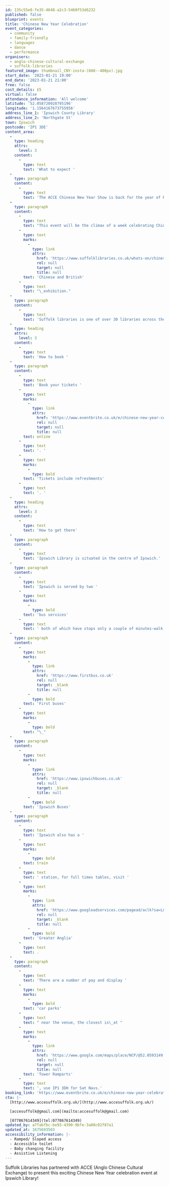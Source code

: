 ```yaml
---
id: 135c55e8-fe35-4648-a2c3-5460f53d6232
published: false
blueprint: events
title: 'Chinese New Year Celebration'
event_categories:
  - community
  - family-friendly
  - languages
  - dance
  - performance
organisers:
  - anglo-chinese-cultural-exchange
  - suffolk-libraries
featured_image: thumbnail_CNY-insta-(600--400px).jpg
start_date: '2023-01-21 19:00'
end_date: '2023-01-21 21:00'
free: false
cost_details: £5
virtual: false
attendance_information: 'All welcome'
latitude: '52.058720928795196'
longitude: '1.1564167673755956'
address_line_1: 'Ipswich County Library'
address_line_2: 'Northgate St'
town: Ipswich
postcode: 'IP1 3DE'
content_area:
  -
    type: heading
    attrs:
      level: 3
    content:
      -
        type: text
        text: 'What to expect '
  -
    type: paragraph
    content:
      -
        type: text
        text: 'The ACCE Chinese New Year Show is back for the year of Rabbit in 2023! Our line-up this year is as diverse and distinctive as ever, featuring a plethora of oriental performances for you to enjoy, such as performances from Hong Kong Chinese Orchestra, Lion Dance, Wing Chun Kung Fu, Tai Chi sword, Chinese Drumming and Chinese National Dance, singing and much more with our local talent.'
  -
    type: paragraph
    content:
      -
        type: text
        text: "This event will be the climax of a week celebrating Chinese and British communities, as part of our\_"
      -
        type: text
        marks:
          -
            type: link
            attrs:
              href: 'https://www.suffolklibraries.co.uk/whats-on/chinese-painting-workshop'
              rel: null
              target: null
              title: null
        text: 'Chinese and British'
      -
        type: text
        text: "\_exhibition."
  -
    type: paragraph
    content:
      -
        type: text
        text: 'Suffolk libraries is one of over 30 libraries across the UK highlighting the rich history of Chinese British communities as part of the Living Knowledge Network, a UK-wide partnership of National and public libraries.'
  -
    type: heading
    attrs:
      level: 3
    content:
      -
        type: text
        text: 'How to book '
  -
    type: paragraph
    content:
      -
        type: text
        text: 'Book your tickets '
      -
        type: text
        marks:
          -
            type: link
            attrs:
              href: 'https://www.eventbrite.co.uk/e/chinese-new-year-celebration-tickets-474020276407'
              rel: null
              target: null
              title: null
        text: online
      -
        type: text
        text: '. '
      -
        type: text
        marks:
          -
            type: bold
        text: 'Tickets include refreshments'
      -
        type: text
        text: '. '
  -
    type: heading
    attrs:
      level: 3
    content:
      -
        type: text
        text: 'How to get there'
  -
    type: paragraph
    content:
      -
        type: text
        text: 'Ipswich Library is situated in the centre of Ipswich.'
  -
    type: paragraph
    content:
      -
        type: text
        text: 'Ipswich is served by two '
      -
        type: text
        marks:
          -
            type: bold
        text: 'bus services'
      -
        type: text
        text: ' both of which have stops only a couple of minutes-walk from the venue:'
  -
    type: paragraph
    content:
      -
        type: text
        marks:
          -
            type: link
            attrs:
              href: 'https://www.firstbus.co.uk'
              rel: null
              target: _blank
              title: null
          -
            type: bold
        text: 'First buses'
      -
        type: text
        marks:
          -
            type: bold
        text: "\_"
  -
    type: paragraph
    content:
      -
        type: text
        marks:
          -
            type: link
            attrs:
              href: 'https://www.ipswichbuses.co.uk'
              rel: null
              target: _blank
              title: null
          -
            type: bold
        text: 'Ipswich Buses'
  -
    type: paragraph
    content:
      -
        type: text
        text: 'Ipswich also has a '
      -
        type: text
        marks:
          -
            type: bold
        text: train
      -
        type: text
        text: ' station, for full times tables, visit '
      -
        type: text
        marks:
          -
            type: link
            attrs:
              href: 'https://www.googleadservices.com/pagead/aclk?sa=L&ai=DChcSEwiO8N3i9b75AhVK7O0KHZiPB4cYABAAGgJkZw&ae=2&ohost=www.google.com&cid=CAESauD2nHrJiEa5SYCy9SQd0UI8YZ8VDyCC12MTDhByjOzoibMzdZLQqLjMUvsZ9M4bTPZm3JugmeLpa7C2z_16ntILhU1DhC50NZqg0JxJOdud38nXbTi3a2qB6TorWxbuXJZo0dRFdMtIuRk&sig=AOD64_0ZNncVFsLKSZX4cGdzF-seYXAsKg&q&adurl&ved=2ahUKEwiN_9Xi9b75AhUKgFwKHb8wBNwQ0Qx6BAgDEAE&nis=8&dct=1'
              rel: null
              target: _blank
              title: null
          -
            type: bold
        text: 'Greater Anglia'
      -
        type: text
        text: .
  -
    type: paragraph
    content:
      -
        type: text
        text: 'There are a number of pay and display '
      -
        type: text
        marks:
          -
            type: bold
        text: 'car parks'
      -
        type: text
        text: " near the venue, the closest is\_at "
      -
        type: text
        marks:
          -
            type: link
            attrs:
              href: 'https://www.google.com/maps/place/NCP/@52.0593149,1.1501844,17z/data=!3m1!4b1!4m5!3m4!1s0x47d9a1c9a95912e5:0x2ed13c9dfb6c3e83!8m2!3d52.0593149!4d1.1523731'
              rel: null
              target: null
              title: null
        text: 'Tower Ramparts'
      -
        type: text
        text: ', use IP1 3DH for Sat Navs.'
booking_link: 'https://www.eventbrite.co.uk/e/chinese-new-year-celebration-tickets-474020276407'
cta: |-
  [http://www.accesuffolk.org.uk/](http://www.accesuffolk.org.uk/)

  [accesuffolk@gmail.com](mailto:accesuffolk@gmail.com)

  [077867614349](tel:077867614349)
updated_by: a7fabfbc-be93-4390-9bfe-3a08c02f87a1
updated_at: 1675693503
accessibility_information: |-
  - Ramped/ Sloped access
  - Accessible toilet
  - Baby changing facility
  - Assistive Listening
---
```

Suffolk Libraries has partnered with ACCE (Anglo Chinese Cultural Exchange) to present this exciting Chinese New Year celebration event at Ipswich Library!